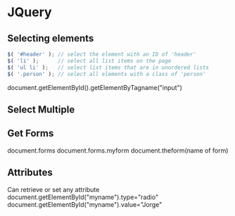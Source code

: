# JQuery

## Selecting elements
```js
$( '#header' ); // select the element with an ID of 'header'
$( 'li' );      // select all list items on the page
$( 'ul li' );   // select list items that are in unordered lists
$( '.person' ); // select all elements with a class of 'person'
```

document.getElementById().getElementByTagname("input")

## Select Multiple


## Get Forms
document.forms
document.forms.myform
document.theform(name of form)

## Attributes
Can retrieve or set any attribute
document.getElementById("myname").type="radio"
document.getElementById("myname").value="Jorge"
